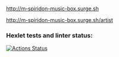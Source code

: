 http://m-spiridon-music-box.surge.sh

http://m-spiridon-music-box.surge.sh/artist

### Hexlet tests and linter status:
[![Actions Status](https://github.com/m-spiridon/layout-designer-project-lvl2/workflows/hexlet-check/badge.svg)](https://github.com/m-spiridon/layout-designer-project-lvl2/actions)